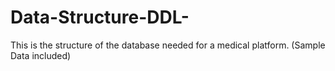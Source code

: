 # Data-Structure-DDL-
This is the structure of the database needed for a medical platform. (Sample Data included) 
